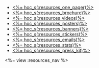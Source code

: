 - <a href="<%= resolve_url('/resources/promote#onepager') %>"><%= hoc_s(:resources_one_pager)%></a>
- <a href="<%= resolve_url('/resources/promote#brochure') %>"><%= hoc_s(:resources_brochure)%></a>
- <a href="<%= resolve_url('/resources/promote#videos') %>"><%= hoc_s(:resources_videos)%></a>
- <a href="<%= resolve_url('/resources/promote#posters') %>"><%= hoc_s(:resources_posters)%></a>
- <a href="<%= resolve_url('/resources/promote#banners') %>"><%= hoc_s(:resources_banners)%></a>
- <a href="<%= resolve_url('/resources/promote#stickers') %>"><%= hoc_s(:resources_stickers)%></a>
- <a href="<%= resolve_url('/resources/promote#sample-emails') %>"><%= hoc_s(:resources_emails)%></a>
- <a href="<%= resolve_url('/resources/stats') %>"><%= hoc_s(:resources_stats)%></a>
- <a href="<%= resolve_url('/resources/press-kit') %>"><%= hoc_s(:resources_press_kit)%></a>

<%= view :resources_nav %>

<!-- 
# Include this when blurb about HoC logo is ready
- <a href="<%= resolve_url('/resources#logo') %>"><%= hoc_s(:resources_logo)%></a> 
-->
